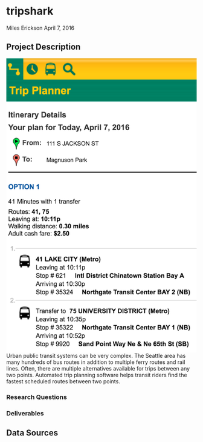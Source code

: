 # tripshark

Miles Erickson
April 7, 2016

## Project Description

<img src='img/sample_trip_plan.png' alt='Sample trip plan from Galvanize Seattle Campus to Magnuson Park' style='float: right'>

Urban public transit systems can be very complex. The Seattle area has many hundreds of bus routes in addition to multiple ferry routes and rail lines. Often, there are multiple alternatives available for trips between any two points. Automated trip planning software helps transit riders find the fastest scheduled routes between two points.

### Research Questions


### Deliverables


## Data Sources
